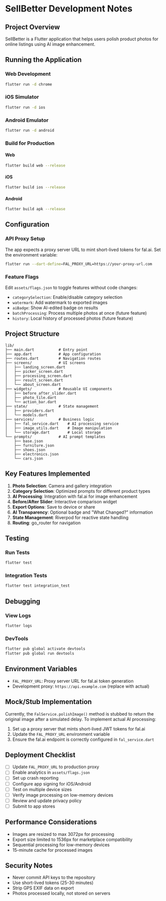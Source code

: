 # SellBetter Development Notes

## Project Overview
SellBetter is a Flutter application that helps users polish product photos for online listings using AI image enhancement.

## Running the Application

### Web Development
```bash
flutter run -d chrome
```

### iOS Simulator
```bash
flutter run -d ios
```

### Android Emulator
```bash
flutter run -d android
```

### Build for Production

#### Web
```bash
flutter build web --release
```

#### iOS
```bash
flutter build ios --release
```

#### Android
```bash
flutter build apk --release
```

## Configuration

### API Proxy Setup
The app expects a proxy server URL to mint short-lived tokens for fal.ai. Set the environment variable:
```bash
flutter run --dart-define=FAL_PROXY_URL=https://your-proxy-url.com
```

### Feature Flags
Edit `assets/flags.json` to toggle features without code changes:
- `categorySelection`: Enable/disable category selection
- `watermark`: Add watermark to exported images
- `aiBadge`: Show AI-edited badge on results
- `batchProcessing`: Process multiple photos at once (future feature)
- `history`: Local history of processed photos (future feature)

## Project Structure

```
lib/
├── main.dart           # Entry point
├── app.dart            # App configuration
├── routes.dart         # Navigation routes
├── screens/            # UI screens
│   ├── landing_screen.dart
│   ├── picker_screen.dart
│   ├── processing_screen.dart
│   ├── result_screen.dart
│   └── about_screen.dart
├── widgets/            # Reusable UI components
│   ├── before_after_slider.dart
│   ├── photo_tile.dart
│   └── action_bar.dart
├── state/              # State management
│   ├── providers.dart
│   └── models.dart
├── services/           # Business logic
│   ├── fal_service.dart    # AI processing service
│   ├── image_utils.dart    # Image manipulation
│   └── storage.dart        # Local storage
└── prompts/            # AI prompt templates
    ├── base.json
    ├── furniture.json
    ├── shoes.json
    ├── electronics.json
    └── cars.json
```

## Key Features Implemented

1. **Photo Selection**: Camera and gallery integration
2. **Category Selection**: Optimized prompts for different product types
3. **AI Processing**: Integration with fal.ai for image enhancement
4. **Before/After Slider**: Interactive comparison widget
5. **Export Options**: Save to device or share
6. **AI Transparency**: Optional badge and "What Changed?" information
7. **State Management**: Riverpod for reactive state handling
8. **Routing**: go_router for navigation

## Testing

### Run Tests
```bash
flutter test
```

### Integration Tests
```bash
flutter test integration_test
```

## Debugging

### View Logs
```bash
flutter logs
```

### DevTools
```bash
flutter pub global activate devtools
flutter pub global run devtools
```

## Environment Variables

- `FAL_PROXY_URL`: Proxy server URL for fal.ai token generation
- Development proxy: `https://api.example.com` (replace with actual)

## Mock/Stub Implementation

Currently, the `FalService.polishImage()` method is stubbed to return the original image after a simulated delay. To implement actual AI processing:

1. Set up a proxy server that mints short-lived JWT tokens for fal.ai
2. Update the `FAL_PROXY_URL` environment variable
3. Ensure the fal.ai endpoint is correctly configured in `fal_service.dart`

## Deployment Checklist

- [ ] Update `FAL_PROXY_URL` to production proxy
- [ ] Enable analytics in `assets/flags.json`
- [ ] Set up crash reporting
- [ ] Configure app signing for iOS/Android
- [ ] Test on multiple device sizes
- [ ] Verify image processing on low-memory devices
- [ ] Review and update privacy policy
- [ ] Submit to app stores

## Performance Considerations

- Images are resized to max 3072px for processing
- Export size limited to 1536px for marketplace compatibility
- Sequential processing for low-memory devices
- 15-minute cache for processed images

## Security Notes

- Never commit API keys to the repository
- Use short-lived tokens (25-30 minutes)
- Strip GPS EXIF data on export
- Photos processed locally, not stored on servers